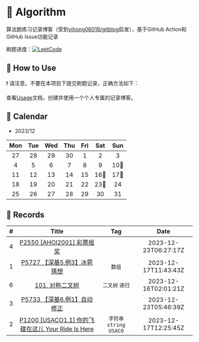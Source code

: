 # 📝 Algorithm
算法题练习记录博客（受到[yihong06018/gitblog](https://github.com/yihong0618/gitblog)启发），基于GitHub Action和GitHub Issue功能记录

刷题进度：[![LeetCode](https://img.shields.io/github/issues/doragd/algorithm?style=flat&label=%F0%9F%8C%B8%20LeetCode%20Record&labelColor=%20%236DB9EF&color=%23FF90BC&link=https%3A%2F%2Fgithub.com%2Fdoragd%2Falgorithm
)](https://github.com/doragd/algorithm)

## 🎄 How to Use

❗ 请注意，不要在本项目下提交刷题记录，正确方法如下：

查看[Usage](Usage.md)文档，创建并使用一个个人专属的记录博客。


## 🎯 Calendar












* 2023/12

|Mon|Tue|Wed|Thu|Fri|Sat|Sun|
|:-:|:-:|:-:|:-:|:-:|:-:|:-:|
|27|28|29|30|1|2|3|
|4|5|6|7|8|9|10🌟|
|11|12|13|14|15|16🌟|17🌟|
|18|19|20|21|22|23🌟|24|
|25|26|27|28|29|30|31|


## 🍃 Records

|#|Title|Tag|Date|
|:-:|:-:|:-:|:-:|
|4|[P2550 [AHOI2001] 彩票摇奖](https://github.com/RyanHe0/Algorithm/issues/4)||2023-12-23T06:27:17Z|
|1|[P5727 【深基5.例3】冰雹猜想](https://github.com/RyanHe0/Algorithm/issues/1)|`数组`|2023-12-17T11:43:43Z|
|6|[101. 对称二叉树](https://github.com/Doragd/Algorithm/issues/6)|`二叉树` `递归`|2023-12-16T02:01:21Z|
|3|[P5733 【深基6.例1】自动修正](https://github.com/RyanHe0/Algorithm/issues/3)||2023-12-23T05:46:39Z|
|2|[P1200 [USACO1.1] 你的飞碟在这儿 Your Ride Is Here](https://github.com/RyanHe0/Algorithm/issues/2)|`字符串` `string` `USACO`|2023-12-17T12:25:45Z|
